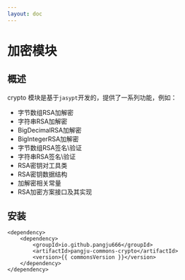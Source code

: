 ```yaml
---
layout: doc
---
```


<script setup>
const commonsVersion = import.meta.env.VITE_COMMONS_VERSION;
</script>

# 加密模块

## 概述
crypto 模块是基于`jasypt`开发的，提供了一系列功能，例如：
- 字节数组RSA加解密
- 字符串RSA加解密
- BigDecimalRSA加解密
- BigIntegerRSA加解密
- 字节数组RSA签名\验证
- 字符串RSA签名\验证
- RSA密钥对工具类
- RSA密钥数据结构
- 加解密相关常量
- RSA加密方案接口及其实现

## 安装
```xml-vue
<dependency>
    <dependency>
        <groupId>io.github.pangju666</groupId>
        <artifactId>pangju-commons-crypto</artifactId>
        <version>{{ commonsVersion }}</version>
    </dependency>
</dependency>
```


